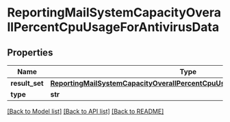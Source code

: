 # ReportingMailSystemCapacityOverallPercentCpuUsageForAntivirusData

## Properties
Name | Type | Description | Notes
------------ | ------------- | ------------- | -------------
**result_set** | [**ReportingMailSystemCapacityOverallPercentCpuUsageForAntivirusDataResultSet**](ReportingMailSystemCapacityOverallPercentCpuUsageForAntivirusDataResultSet.md) |  | [optional] 
**type** | **str** |  | [optional] 

[[Back to Model list]](../README.md#documentation-for-models) [[Back to API list]](../README.md#documentation-for-api-endpoints) [[Back to README]](../README.md)

